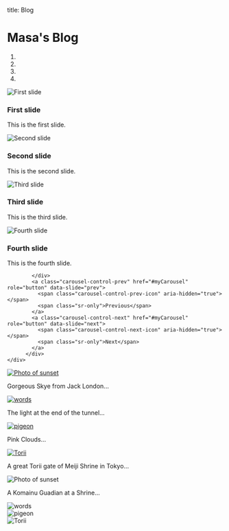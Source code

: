 title: Blog


<div class="jumbotron">
    <h1>Masa's Blog</h1>
    <div id="myCarousel" class="carousel slide bg-inverse w-50 ml-auto mr-auto" data-ride="carousel">
            <ol class="carousel-indicators">
              <li data-target="#myCarousel" data-slide-to="0" class="active"></li>
              <li data-target="#myCarousel" data-slide-to="1"></li>
              <li data-target="#myCarousel" data-slide-to="2"></li>
              <li data-target="#myCarousel" data-slide-to="3"></li>
            </ol>
            <div class="carousel-inner" role="listbox">
              <div class="carousel-item active">
                <img class="d-block w-100" src="./images/skye_from_jacklondon.jpg" alt="First slide">
                  <div class="carousel-caption">
                    <h3>First slide</h3>
                    <p>This is the first slide.</p>
                  </div>
              </div>
              <div class="carousel-item">
                <img class="d-block w-100" src="./images/the_light_at_the_end_of_the_tunnel.jpg" alt="Second slide">
                  <div class="carousel-caption">
                    <h3>Second slide</h3>
                    <p>This is the second slide.</p>
                  </div>
              </div>
              <div class="carousel-item">
                <img class="d-block w-100" src="./images/sky_red.jpg" alt="Third slide">
                  <div class="carousel-caption">
                    <h3>Third slide</h3>
                    <p>This is the third slide.</p>
                  </div>
              </div>
              <div class="carousel-item">
                <img class="d-block w-100" src="./images/maiji_shrine_trii_gate.jpg" alt="Fourth slide">
                  <div class="carousel-caption">
                    <h3>Fourth slide</h3>
                    <p>This is the fourth slide.</p>
                  </div>
              </div>

              
            </div>
            <a class="carousel-control-prev" href="#myCarousel" role="button" data-slide="prev">
              <span class="carousel-control-prev-icon" aria-hidden="true"></span>
              <span class="sr-only">Previous</span>
            </a>
            <a class="carousel-control-next" href="#myCarousel" role="button" data-slide="next">
              <span class="carousel-control-next-icon" aria-hidden="true"></span>
              <span class="sr-only">Next</span>
            </a>
          </div>
    </div>

<div class="row main">
      <div class="col-3 card">
        <a href="./blog_post_1.html">
          <img class="card-img-top" src="./images/skye_from_jacklondon.jpg" alt="Photo of sunset">
        </a>
        <div class="card-body">
          <p class="card-text">Gorgeous Skye from Jack London...</p>
        </div>
      </div>
      <div class="col-3 card">
        <a href="./blog_post_2.html">
          <img src="./images/the_light_at_the_end_of_the_tunnel.jpg" alt="words" class="img-fluid img-thumbnail" >
        </a>
        <div class="card-body">
          <p class="card-text">The light at the end of the tunnel...</p>
        </div>
      </div>
      <div class="col-3 card">
        <a href="./blog_post_3.html">
          <img src="./images/sky_red.jpg" alt="pigeon" class="img-fluid img-thumbnail" >
        </a>
        <div class="card-body">
          <p class="card-text">Pink Clouds...</p>
        </div>
      </div>
      <div class="col-3 card">
        <a href="./blog_post_4.html">
          <img src="./images/maiji_shrine_trii_gate.jpg" alt="Torii" class="img-fluid img-thumbnail"  >
        </a>
        <div class="card-body">
          <p class="card-text">A great Torii gate of Meiji Shrine in Tokyo...</p>
        </div>
      </div>
  </div> 
  <div class="row main">
      <div class="col-3 card">
        <img class="card-img-top" src="./images/shrine_komainu.jpg" alt="Photo of sunset">
        <div class="card-body">
        <p class="card-text">A Komainu Guadian at a Shrine...</p>
        </div>
      </div>
    <div class="col-3 card">
        <img src="./images/baybridge.jpg" alt="words" class="img-fluid img-thumbnail" >
    </div>
    <div class="col-3 card">
        <img src="./images/onigiri.jpg" alt="pigeon" class="img-fluid img-thumbnail" >
    </div>
    <div class="col-3 card">
        <img src="./images/curry.jpg" alt="Torii" class="img-fluid img-thumbnail"  >
    </div>
</div> 
